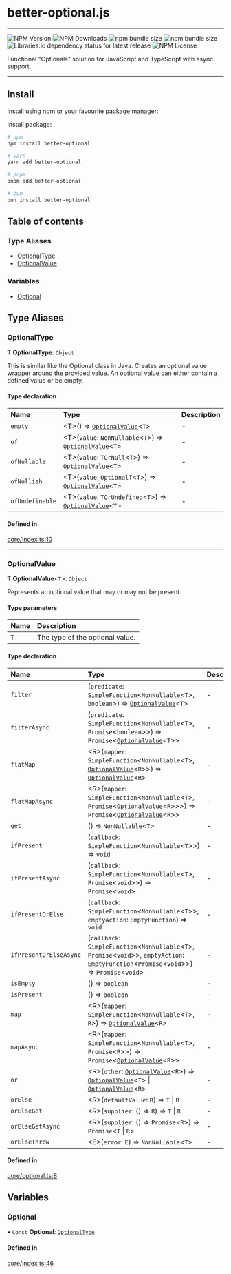 # better-optional.js

---

![NPM Version](https://img.shields.io/npm/v/better-optional) ![NPM Downloads](https://img.shields.io/npm/dt/better-optional) ![npm bundle size](https://img.shields.io/bundlephobia/min/better-optional) ![npm bundle size](https://img.shields.io/bundlephobia/minzip/better-optional) ![Libraries.io dependency status for latest release](https://img.shields.io/librariesio/release/npm/better-optional) ![NPM License](https://img.shields.io/npm/l/better-optional)

Functional "Optionals" solution for JavaScript and TypeScript with async support.

---

## Install

Install using npm or your favourite package manager:

Install package:

```sh
# npm
npm install better-optional

# yarn
yarn add better-optional

# pnpm
pnpm add better-optional

# bun
bun install better-optional
```


## Table of contents

### Type Aliases

- [OptionalType](modules.md#optionaltype)
- [OptionalValue](modules.md#optionalvalue)

### Variables

- [Optional](modules.md#optional)

## Type Aliases

### OptionalType

Ƭ **OptionalType**: `Object`

This is similar like the Optional class in Java.
Creates an optional value wrapper around the provided value.
An optional value can either contain a defined value or be empty.

#### Type declaration

| Name | Type | Description |
| :------ | :------ | :------ |
| `empty` | \<T\>() => [`OptionalValue`](modules.md#optionalvalue)\<`T`\> | - |
| `of` | \<T\>(`value`: `NonNullable`\<`T`\>) => [`OptionalValue`](modules.md#optionalvalue)\<`T`\> | - |
| `ofNullable` | \<T\>(`value`: `TOrNull`\<`T`\>) => [`OptionalValue`](modules.md#optionalvalue)\<`T`\> | - |
| `ofNullish` | \<T\>(`value`: `OptionalT`\<`T`\>) => [`OptionalValue`](modules.md#optionalvalue)\<`T`\> | - |
| `ofUndefinable` | \<T\>(`value`: `TOrUndefined`\<`T`\>) => [`OptionalValue`](modules.md#optionalvalue)\<`T`\> | - |

#### Defined in

[core/index.ts:10](https://github.com/kacper-olszanski/better-optional/blob/66116785ab861ed9d7ffb1b47177f97d00bf2399/lib/core/index.ts#L10)

___

### OptionalValue

Ƭ **OptionalValue**\<`T`\>: `Object`

Represents an optional value that may or may not be present.

#### Type parameters

| Name | Description |
| :------ | :------ |
| `T` | The type of the optional value. |

#### Type declaration

| Name | Type | Description |
| :------ | :------ | :------ |
| `filter` | (`predicate`: `SimpleFunction`\<`NonNullable`\<`T`\>, `boolean`\>) => [`OptionalValue`](modules.md#optionalvalue)\<`T`\> | - |
| `filterAsync` | (`predicate`: `SimpleFunction`\<`NonNullable`\<`T`\>, `Promise`\<`boolean`\>\>) => `Promise`\<[`OptionalValue`](modules.md#optionalvalue)\<`T`\>\> | - |
| `flatMap` | \<R\>(`mapper`: `SimpleFunction`\<`NonNullable`\<`T`\>, [`OptionalValue`](modules.md#optionalvalue)\<`R`\>\>) => [`OptionalValue`](modules.md#optionalvalue)\<`R`\> | - |
| `flatMapAsync` | \<R\>(`mapper`: `SimpleFunction`\<`NonNullable`\<`T`\>, `Promise`\<[`OptionalValue`](modules.md#optionalvalue)\<`R`\>\>\>) => `Promise`\<[`OptionalValue`](modules.md#optionalvalue)\<`R`\>\> | - |
| `get` | () => `NonNullable`\<`T`\> | - |
| `ifPresent` | (`callback`: `SimpleFunction`\<`NonNullable`\<`T`\>\>) => `void` | - |
| `ifPresentAsync` | (`callback`: `SimpleFunction`\<`NonNullable`\<`T`\>, `Promise`\<`void`\>\>) => `Promise`\<`void`\> | - |
| `ifPresentOrElse` | (`callback`: `SimpleFunction`\<`NonNullable`\<`T`\>\>, `emptyAction`: `EmptyFunction`) => `void` | - |
| `ifPresentOrElseAsync` | (`callback`: `SimpleFunction`\<`NonNullable`\<`T`\>, `Promise`\<`void`\>\>, `emptyAction`: `EmptyFunction`\<`Promise`\<`void`\>\>) => `Promise`\<`void`\> | - |
| `isEmpty` | () => `boolean` | - |
| `isPresent` | () => `boolean` | - |
| `map` | \<R\>(`mapper`: `SimpleFunction`\<`NonNullable`\<`T`\>, `R`\>) => [`OptionalValue`](modules.md#optionalvalue)\<`R`\> | - |
| `mapAsync` | \<R\>(`mapper`: `SimpleFunction`\<`NonNullable`\<`T`\>, `Promise`\<`R`\>\>) => `Promise`\<[`OptionalValue`](modules.md#optionalvalue)\<`R`\>\> | - |
| `or` | \<R\>(`other`: [`OptionalValue`](modules.md#optionalvalue)\<`R`\>) => [`OptionalValue`](modules.md#optionalvalue)\<`T`\> \| [`OptionalValue`](modules.md#optionalvalue)\<`R`\> | - |
| `orElse` | \<R\>(`defaultValue`: `R`) => `T` \| `R` | - |
| `orElseGet` | \<R\>(`supplier`: () => `R`) => `T` \| `R` | - |
| `orElseGetAsync` | \<R\>(`supplier`: () => `Promise`\<`R`\>) => `Promise`\<`T` \| `R`\> | - |
| `orElseThrow` | \<E\>(`error`: `E`) => `NonNullable`\<`T`\> | - |

#### Defined in

[core/optional.ts:8](https://github.com/kacper-olszanski/better-optional/blob/66116785ab861ed9d7ffb1b47177f97d00bf2399/lib/core/optional.ts#L8)

## Variables

### Optional

• `Const` **Optional**: [`OptionalType`](modules.md#optionaltype)

#### Defined in

[core/index.ts:46](https://github.com/kacper-olszanski/better-optional/blob/66116785ab861ed9d7ffb1b47177f97d00bf2399/lib/core/index.ts#L46)


